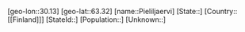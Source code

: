 ﻿---
location: [63.32,30.13]
mapzoom: [7,12] 
mapmarker: city 
type: City
tags:
- geo/City


SpocWebEntityId: 33363
isDeleted: false
confidential: public

---
[geo-lon::30.13]
[geo-lat::63.32]
[name::Pieliljaervi]
[State::]
[Country::[[Finland]]]
[StateId::]
[Population::]
[Unknown::]

